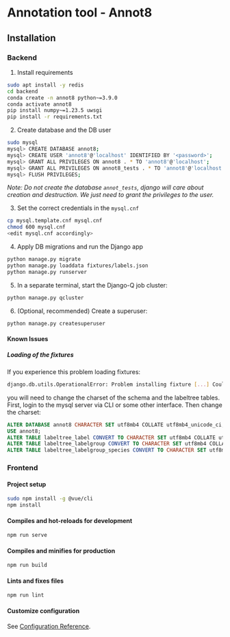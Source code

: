 # Annotation tool - Annot8

## Installation

### Backend

1. Install requirements
```bash
sudo apt install -y redis
cd backend
conda create -n annot8 python~=3.9.0
conda activate annot8
pip install numpy~=1.23.5 uwsgi
pip install -r requirements.txt
```

2. Create database and the DB user
```bash
sudo mysql
mysql> CREATE DATABASE annot8;
mysql> CREATE USER 'annot8'@'localhost' IDENTIFIED BY '<password>';
mysql> GRANT ALL PRIVILEGES ON annot8 . * TO 'annot8'@'localhost';
mysql> GRANT ALL PRIVILEGES ON annot8_tests . * TO 'annot8'@'localhost';
mysql> FLUSH PRIVILEGES;
```
*Note: Do not create the database `annot_tests`, django will care about creation and destruction. We just need to grant the privileges to the user.*

3. Set the correct credentials in the `mysql.cnf`
```bash
cp mysql.template.cnf mysql.cnf
chmod 600 mysql.cnf
<edit mysql.cnf accordingly>
```



4. Apply DB migrations and run the Django app

```bash
python manage.py migrate
python manage.py loaddata fixtures/labels.json
python manage.py runserver
```

5. In a separate terminal, start the Django-Q job cluster:

```bash
python manage.py qcluster
```

6. (Optional, recommended) Create a superuser:

```bash
python manage.py createsuperuser
```

#### Known Issues
##### Loading of the fixtures
If you experience this problem loading fixtures:

```bash
django.db.utils.OperationalError: Problem installing fixture [...] Could not load labeltree.Label(pk=4527218): (1366, "Incorrect string value: '[...]' for column 'authors' at row 1"
```

you will need to change the charset of the schema and the labeltree tables. First, login to the mysql server via CLI or some other interface. Then change the charset:

```sql
ALTER DATABASE annot8 CHARACTER SET utf8mb4 COLLATE utf8mb4_unicode_ci;
USE annot8;
ALTER TABLE labeltree_label CONVERT TO CHARACTER SET utf8mb4 COLLATE utf8mb4_unicode_ci;
ALTER TABLE labeltree_labelgroup CONVERT TO CHARACTER SET utf8mb4 COLLATE utf8mb4_unicode_ci;
ALTER TABLE labeltree_labelgroup_species CONVERT TO CHARACTER SET utf8mb4 COLLATE utf8mb4_unicode_ci;
```

### Frontend

#### Project setup
```bash
sudo npm install -g @vue/cli
npm install
```

#### Compiles and hot-reloads for development
```bash
npm run serve
```

#### Compiles and minifies for production
```bash
npm run build
```

#### Lints and fixes files
```bash
npm run lint
```

#### Customize configuration
See [Configuration Reference](https://cli.vuejs.org/config/).
